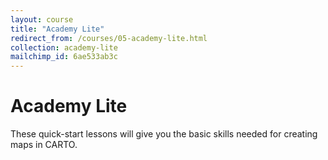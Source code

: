 ```yaml
---
layout: course
title: "Academy Lite"
redirect_from: /courses/05-academy-lite.html
collection: academy-lite
mailchimp_id: 6ae533ab3c
---
```

# Academy Lite

These quick-start lessons will give you the basic skills needed for creating maps in CARTO.

